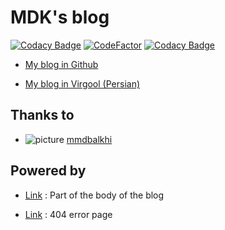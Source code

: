 # MDK's blog

[![Codacy Badge](https://api.codacy.com/project/badge/Grade/43f18c23d60c4fbd9ecbdaabbfa02fc8)](https://app.codacy.com/gh/mdk1384/mdk1384.github.io?utm_source=github.com&utm_medium=referral&utm_content=mdk1384/mdk1384.github.io&utm_campaign=Badge_Grade_Settings)
[![CodeFactor](https://www.codefactor.io/repository/github/mdk1384/mdk1384.github.io/badge)](https://www.codefactor.io/repository/github/mdk1384/mdk1384.github.io) [![Codacy Badge](https://app.codacy.com/project/badge/Grade/29bcd392c6d9411ea0f4279370981ba8)](https://www.codacy.com/gh/mdk1384/mdk1384.github.io/dashboard?utm_source=github.com&amp;utm_medium=referral&amp;utm_content=mdk1384/mdk1384.github.io&amp;utm_campaign=Badge_Grade)

- [My blog in Github](https://mdk1384.github.io)

- [My blog in Virgool (Persian)](https://virgool.io/@MDK)

## Thanks to

- ![picture](https://avatars.githubusercontent.com/komeilparseh?size=25)
[mmdbalkhi](https://github.com/KomeilParseh)

## Powered by

- [Link](https://github.com/sigmaSd/sigmaSd.github.io) : Part of the body of the blog

- [Link](https://codepen.io/ckroll17/pen/MzWgLo) : 404 error page
